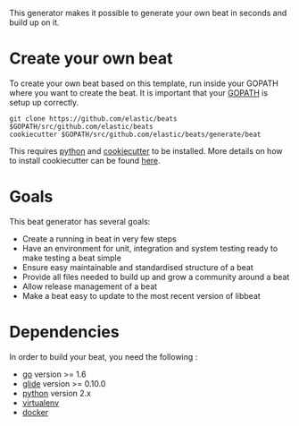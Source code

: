This generator makes it possible to generate your own beat in seconds and build up on it.


# Create your own beat

To create your own beat based on this template, run inside your GOPATH where you want to create the beat. It is important that your [GOPATH](https://golang.org/doc/code.html#GOPATH) is setup up correctly.

```
git clone https://github.com/elastic/beats $GOPATH/src/github.com/elastic/beats
cookiecutter $GOPATH/src/github.com/elastic/beats/generate/beat
```

This requires [python](https://www.python.org/downloads/) and [cookiecutter](https://github.com/audreyr/cookiecutter) to be installed. More details on how to install cookiecutter can be found [here](http://cookiecutter.readthedocs.io/en/latest/installation.html).


# Goals

This beat generator has several goals:

* Create a running in beat in very few steps
* Have an environment for unit, integration and system testing ready to make testing a beat simple
* Ensure easy maintainable and standardised structure of a beat
* Provide all files needed to build up and grow a community around a beat
* Allow release management of a beat
* Make a beat easy to update to the most recent version of libbeat

# Dependencies

In order to build your beat, you need the following :
 * [go](https://golang.org/doc/install) version >= 1.6
 * [glide](https://github.com/Masterminds/glide) version >= 0.10.0
 * [python](https://www.python.org/) version 2.x
 * [virtualenv](https://virtualenv.pypa.io/en/stable/)
 * [docker](https://www.docker.com/)
